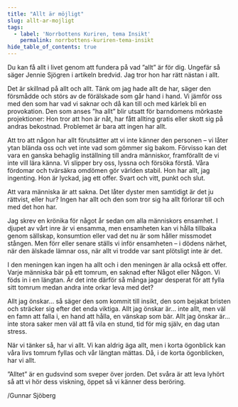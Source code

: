 ```yaml
---
title: "Allt är möjligt"
slug: allt-ar-mojligt
tags:
  - label: 'Norrbottens Kuriren, tema Insikt'
    permalink: norrbottens-kuriren-tema-insikt
hide_table_of_contents: true
---
```

Du kan få allt i livet genom att fundera på vad ”allt” är för dig. Ungefär så säger Jennie Sjögren i artikeln bredvid. Jag tror hon har rätt nästan i allt.

<!--truncate-->

Det är skillnad på allt och allt. Tänk om jag hade allt de har, säger den försmådde och störs av de förälskade som går hand i hand. Vi jämför oss med den som har vad vi saknar och då kan till och med kärlek bli en provokation. Den som anses ”ha allt” blir utsatt för barndomens mörkaste projektioner: Hon tror att hon är nåt, har fått allting gratis eller skott sig på andras bekostnad. Problemet är bara att ingen har allt.

Att tro att någon har allt förutsätter att vi inte känner den personen – vi låter ytan blända oss och vet inte vad som gömmer sig bakom. Förvisso kan det vara en ganska behaglig inställning till andra människor, framförallt de vi inte vill lära känna. Vi slipper bry oss, lyssna och försöka förstå. Våra fördomar och tvärsäkra omdömen gör världen stabil. Hon har allt, jag ingenting. Hon är lyckad, jag ett offer. Svart och vitt, punkt och slut.

Att vara människa är att sakna. Det låter dyster men samtidigt är det ju rättvist, eller hur? Ingen har allt och den som tror sig ha allt förlorar till och med det hon har.

Jag skrev en krönika för något år sedan om alla människors ensamhet. I djupet av vårt inre är vi ensamma, men ensamheten kan vi hålla tillbaka genom sällskap, konsumtion eller vad det nu är som håller missmodet stången. Men förr eller senare ställs vi inför ensamheten – i dödens närhet, när den älskade lämnar oss, när allt vi trodde var sant plötsligt inte är det.

I den meningen kan ingen ha allt och i den meningen är alla också ett offer. Varje människa bär på ett tomrum, en saknad efter Något eller Någon. Vi föds in i en längtan. Är det inte därför så många jagar desperat för att fylla sitt tomrum medan andra inte orkar leva med det?

Allt jag önskar… så säger den som kommit till insikt, den som bejakat bristen och sträcker sig efter det enda viktiga. Allt jag önskar är… inte allt, men väl en famn att falla i, en hand att hålla, en vänskap som bär. Allt jag önskar är… inte stora saker men väl att få vila en stund, tid för mig själv, en dag utan stress.

När vi tänker så, har vi allt. Vi kan aldrig äga allt, men i korta ögonblick kan våra livs tomrum fyllas och vår längtan mättas. Då, i de korta ögonblicken, har vi allt. 

”Alltet” är en gudsvind som sveper över jorden. Det svåra är att leva lyhört så att vi hör dess viskning, öppet så vi känner dess beröring.

/Gunnar Sjöberg
